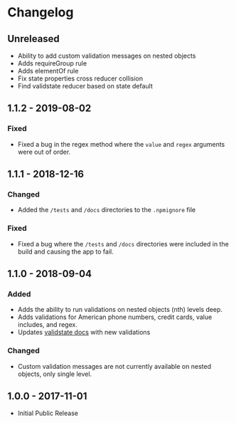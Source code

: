 # Changelog

## Unreleased
* Ability to add custom validation messages on nested objects
* Adds requireGroup rule
* Adds elementOf rule
* Fix state properties cross reducer collision
* Find validstate reducer based on state default

## 1.1.2 - 2019-08-02

### Fixed
* Fixed a bug in the regex method where the `value` and `regex` arguments were out of order.

## 1.1.1 - 2018-12-16
### Changed
* Added the `/tests` and `/docs` directories to the `.npmignore` file

### Fixed
* Fixed a bug where the `/tests` and `/docs` directories were included in the build and causing the app to fail.

## 1.1.0 - 2018-09-04
### Added
* Adds the ability to run validations on nested objects (nth) levels deep.
* Adds validations for American phone numbers, credit cards, value includes, and regex.
* Updates [validstate docs](http://validstate.herokuapp.com) with new validations

### Changed
* Custom validation messages are not currently available on nested objects, only single level.

## 1.0.0 - 2017-11-01
* Initial Public Release
